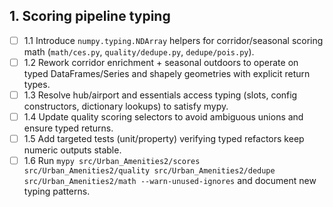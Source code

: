 ## 1. Scoring pipeline typing
- [ ] 1.1 Introduce `numpy.typing.NDArray` helpers for corridor/seasonal scoring math (`math/ces.py`, `quality/dedupe.py`, `dedupe/pois.py`).
- [ ] 1.2 Rework corridor enrichment + seasonal outdoors to operate on typed DataFrames/Series and shapely geometries with explicit return types.
- [ ] 1.3 Resolve hub/airport and essentials access typing (slots, config constructors, dictionary lookups) to satisfy mypy.
- [ ] 1.4 Update quality scoring selectors to avoid ambiguous unions and ensure typed returns.
- [ ] 1.5 Add targeted tests (unit/property) verifying typed refactors keep numeric outputs stable.
- [ ] 1.6 Run `mypy src/Urban_Amenities2/scores src/Urban_Amenities2/quality src/Urban_Amenities2/dedupe src/Urban_Amenities2/math --warn-unused-ignores` and document new typing patterns.
